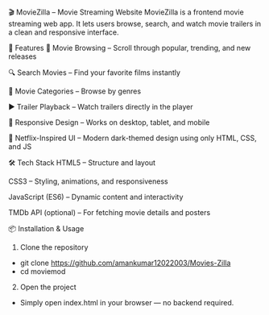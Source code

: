 🎬 MovieZilla – Movie Streaming Website
MovieZilla is a frontend movie streaming web app.
It lets users browse, search, and watch movie trailers in a clean and responsive interface.

🚀 Features
🎥 Movie Browsing – Scroll through popular, trending, and new releases

🔍 Search Movies – Find your favorite films instantly

📂 Movie Categories – Browse by genres

▶ Trailer Playback – Watch trailers directly in the player

📱 Responsive Design – Works on desktop, tablet, and mobile

🎨 Netflix-Inspired UI – Modern dark-themed design using only HTML, CSS, and JS

🛠 Tech Stack
HTML5 – Structure and layout

CSS3 – Styling, animations, and responsiveness

JavaScript (ES6) – Dynamic content and interactivity

TMDb API (optional) – For fetching movie details and posters

📦 Installation & Usage
1. Clone the repository
- git clone https://github.com/amankumar12022003/Movies-Zilla
- cd moviemod
2. Open the project
- Simply open index.html in your browser — no backend required.
